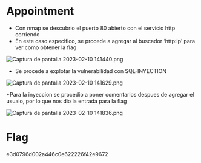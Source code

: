 # Appointment

- Con nmap se descubrio el puerto 80 abierto con el servicio http corriendo
- En este caso especifico, se procede a agregar al buscador ‘http:ip’ para ver como obtener la flag

![Captura de pantalla 2023-02-10 141440.png](Captura_de_pantalla_2023-02-10_141440.png)

- Se procede a explotar la vulnerabilidad con SQL-INYECTION

![Captura de pantalla 2023-02-10 141629.png](Captura_de_pantalla_2023-02-10_141629.png)

*Para la  inyeccion se procedio a poner comentarios despues de agregar el usuaio, por lo que nos dio la entrada para la flag

![Captura de pantalla 2023-02-10 141836.png](Captura_de_pantalla_2023-02-10_141836.png)

# Flag

e3d0796d002a446c0e622226f42e9672